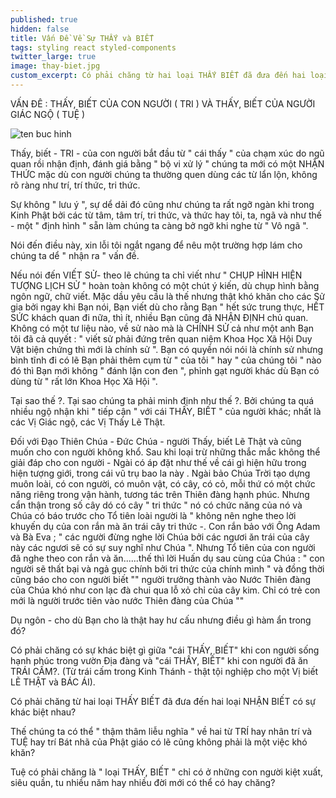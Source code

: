 ```yaml
---
published: true
hidden: false
title: Vấn Đề Về Sự THẤY và BIẾT
tags: styling react styled-components
twitter_large: true
image: thay-biet.jpg
custom_excerpt: Có phải chăng từ hai loại THẤY BIẾT đã đưa đến hai loại NHẬN BIẾT có sự khác biệt nhau.
---
```


VẤN ĐÊ : THẤY, BIẾT CỦA CON NGƯỜI ( TRI ) VÀ THẤY, BIẾT CỦA NGƯỜI GIÁC NGỘ ( TUỆ )

![ten buc hinh](http://mobile.vtc.vn/uploads/mecon/c/2018/04/13/a5235238-684d-40bb-86d7-9065707eacc2.jpg "ten buc hinh")

Thấy, biết - TRI - của con người bắt đầu từ " cái thấy " của chạm xúc do ngũ quan rồi nhận định, đánh giá bằng " bộ vi xử lý " chúng ta mới có một NHẬN THỨC mặc dù con người chúng ta thường quen dùng các từ lẩn lộn, không rõ ràng như trí, trí thức, tri thức. 

Sự không " lưu ý ", sự dể dải đó cũng như chúng ta rất ngỡ ngàn khi trong Kinh Phật bởi các từ tâm, tâm trí, tri thức, và thức hay tôi, ta, ngã và như thế - một " định hình " sẵn làm chúng ta càng bở ngỡ khi nghe từ " Vô ngã ". 

Nói đến điều này, xin lỗi tôi ngắt ngang để nêu một trường hợp lám cho chúng ta dể " nhận ra " vấn đề.

Nếu nói đến VIẾT SỬ- theo lẽ chúng ta chỉ viết như " CHỤP HÌNH HIỆN TƯỢNG LỊCH SỬ " hoàn toàn không có một chút ý kiến, dù chụp hình bằng ngôn ngữ, chữ viết. Mặc dầu yêu cầu là thế nhưng thật khó khăn cho các Sử gia bởi ngay khi Bạn nói, Bạn viết dù cho rằng Bạn " hết sức trung thực, HẾT SỨC khách quan đi nữa, thì ít, nhiều Bạn cũng đã NHẬN ĐỊNH chủ quan. Không có một tư liệu nào, về sử nào mà là CHÍNH SỬ cả như một anh Bạn tôi đã cả quyết : " viết sử phải đứng trên quan niệm Khoa Học Xã Hội Duy Vật biện chứng thì mới là chính sử ". Bạn có quyền nói nói là chính sử nhưng bình tĩnh đi có lẽ Bạn phải thêm cụm từ " của tôi " hay " của chúng tôi " nào đó thì Bạn mới không " đánh lận con đen ", phỉnh gạt người khác dù Bạn có dùng từ " rất lớn Khoa Học Xã Hội ".

Tại sao thế ?. Tại sao chúng ta phải minh định như thế ?. Bởi chúng ta quá nhiều ngộ nhận khi " tiếp cận " với cái THẤY, BIẾT " của người khác; nhất là các Vị Giác ngộ, các Vị Thấy Lẽ Thật.

Đối với Đạo Thiên Chúa - Đức Chúa - người Thấy, biết Lẽ Thật và cũng muốn cho con người không khổ. Sau khi loại trừ những thắc mắc không thể giải đáp cho con người - Ngài có áp đặt như thế về cái gì hiện hữu trong hiện tượng giới, trong cái vũ trụ bao la này . Ngài bảo Chúa Trời tạo dựng muôn loài, có con người, có muôn vật, có cây, có cỏ, mỗi thứ có một chức năng riêng trong vận hành, tương tác trên Thiên đàng hạnh phúc. Nhưng cẩn thận trong số cây dó có cây " tri thức " nó có chức năng của nó và Chúa có báo trước cho Tổ tiên loài người là " không nên nghe theo lời khuyến dụ của con rắn mà ăn trái cây tri thức -. Con rắn bảo với Ông Adam và Bà Eva ; " các người đừng nghe lời Chúa bởi các ngươi ăn trái của cây này các ngươi sẽ có sự suy nghĩ như Chúa ". Nhưng Tổ tiên của con người đã nghe theo con rắn và ăn......thế thì lời Huấn dụ sau cùng của Chúa : " con người sẽ thất bại và ngả gục chính bởi tri thức của chính mình " và đồng thời cũng báo cho con người biết "" người trưởng thành vào Nước Thiên đàng của Chúa khó như con lạc đà chui qua lỗ xỏ chỉ của cây kim. Chỉ có trẻ con mới là người trước tiên vào nước Thiên đàng của Chúa ""

Dụ ngôn - cho dù Bạn cho là thật hay hư cấu nhưng điều gì hàm ẩn trong đó?

Có phải chăng có sự khác biệt gì giữa "cái THẤY, BIẾT" khi con người sống hạnh phúc trong vườn Địa đàng và "cái THẤY, BIẾT" khi con người đã ăn TRÁI CẤM?. (Từ trái cấm trong Kinh Thánh - thật tội nghiệp cho một Vị biết LẼ THẬT và BÁC ÁI).

Có phải chăng từ hai loại THẤY BIẾT đã đưa đến hai loại NHẬN BIẾT có sự khác biệt nhau?

Thế chúng ta có thể " thậm thâm liễu nghĩa " về hai từ TRÍ hay nhân trí và TUỆ hay trí Bát nhã của Phật giáo có lẽ cũng không phải là một việc khó khăn? 

Tuệ có phải chăng là " loại THẤY, BIẾT " chỉ có ở những con người kiệt xuất, siêu quần, tu nhiều năm hay nhiều đời mới có thể có hay chăng?